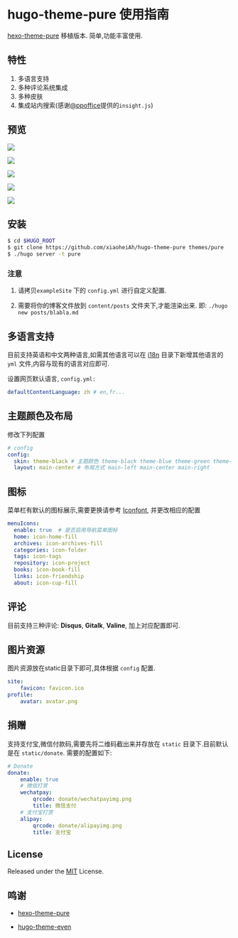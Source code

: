 # hugo-theme-pure 使用指南

[hexo-theme-pure](https://github.com/cofess/hexo-theme-pure) 移植版本. 简单,功能丰富使用.

## 特性

1. 多语言支持
2. 多种评论系统集成
3. 多种皮肤
4. 集成站内搜索(感谢[@ppoffice](https://github.com/ppoffice)提供的`insight.js`)

## 预览

![](https://raw.githubusercontent.com/xiaoheiAh/hugo-theme-pure/master/images/screenshot.png)

![](https://raw.githubusercontent.com/xiaoheiAh/hugo-theme-pure/master/images/black.png)

![](https://raw.githubusercontent.com/xiaoheiAh/hugo-theme-pure/master/images/blue.png)

![](https://raw.githubusercontent.com/xiaoheiAh/hugo-theme-pure/master/images/green.png)

![](https://raw.githubusercontent.com/xiaoheiAh/hugo-theme-pure/master/images/purple.png)

## 安装

```bash
$ cd $HUGO_ROOT
$ git clone https://github.com/xiaoheiAh/hugo-theme-pure themes/pure
$ ./hugo server -t pure
```

### 注意

1. 请拷贝`exampleSite` 下的 `config.yml` 进行自定义配置.

2. 需要将你的博客文件放到 `content/posts` 文件夹下,才能渲染出来. 即: `./hugo new posts/blabla.md`

## 多语言支持

目前支持英语和中文两种语言,如需其他语言可以在 [i18n](i18n/) 目录下新增其他语言的 `yml` 文件,内容与现有的语言对应即可.

设置网页默认语言, `config.yml:`

```yml
defaultContentLanguage: zh # en,fr...
```

## 主题颜色及布局

修改下列配置

```yml
# config
config:
  skin: theme-black # 主题颜色 theme-black theme-blue theme-green theme-purple
  layout: main-center # 布局方式 main-left main-center main-right
```

## 图标

菜单栏有默认的图标展示,需要更换请参考 [Iconfont](http://blog.cofess.com/hexo-theme-pure/iconfont/demo_fontclass.html), 并更改相应的配置

```yml
menuIcons:
  enable: true  # 是否启用导航菜单图标
  home: icon-home-fill
  archives: icon-archives-fill
  categories: icon-folder
  tags: icon-tags
  repository: icon-project
  books: icon-book-fill
  links: icon-friendship
  about: icon-cup-fill
```

## 评论

目前支持三种评论: **Disqus**, **Gitalk**, **Valine**, 加上对应配置即可.

## 图片资源

图片资源放在static目录下即可,具体根据 `config` 配置.

```yml
site:
	favicon: favicon.ico
profile:
	avatar: avatar.png
```

## 捐赠

支持支付宝,微信付款码,需要先将二维码截出来并存放在 `static` 目录下.目前默认是在 `static/donate`. 需要的配置如下:

```yml
# Donate
donate:
	enable: true
	# 微信打赏
	wechatpay:
		qrcode: donate/wechatpayimg.png
		title: 微信支付
	# 支付宝打赏
	alipay:
		qrcode: donate/alipayimg.png
		title: 支付宝
```

## License

Released under the [MIT](https://github.com/olOwOlo/hugo-theme-even/blob/master/LICENSE.md) License.

## 鸣谢

- [hexo-theme-pure](https://github.com/cofess/hexo-theme-pure)

- [hugo-theme-even](https://github.com/olOwOlo/hugo-theme-even)

  


